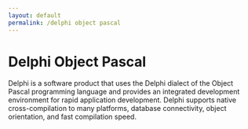 ```yaml
---
layout: default
permalink: /delphi object pascal
---
```


Delphi Object Pascal
====================


Delphi is a software product that uses the Delphi dialect of the Object Pascal programming language and provides an integrated development environment for rapid application development. Delphi supports native cross-compilation to many platforms, database connectivity, object orientation, and fast compilation speed.